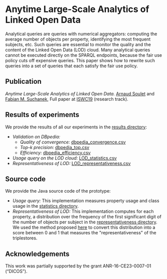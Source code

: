 # Anytime Large-Scale Analytics of Linked Open Data

Analytical queries are queries with numerical aggregators: computing the average number of objects per property, identifying the most frequent subjects, etc. Such queries are essential to monitor the quality and the content of the Linked Open Data (LOD) cloud. Many analytical queries cannot be executed directly on the SPARQL endpoints, because the fair use policy cuts off expensive queries. This paper shows how to rewrite such queries into a set of queries that each satisfy the fair use policy.

## Publication

*Anytime Large-Scale Analytics of Linked Open Data.* [Arnaud Soulet](http://www.info.univ-tours.fr/~soulet/) and [Fabian M. Suchanek](https://suchanek.name/), Full paper at [ISWC19](https://iswc2019.semanticweb.org/) (research track).

## Results of experiments

We provide the results of all our experiments in the [results directory](https://github.com/asoulet/iswc19analytics/tree/master/results):
- *Validation on DBpedia:*
  - *Quality of convergence:* [dbpedia_convergence.csv](results/dbpedia_convergence.csv)
  - *Top-k precision:* [dbpedia_top.csv](results/dbpedia_top.csv)
  - *Efficiency:* [dbpedia_efficiency.csv](results/dbpedia_efficiency.csv)
- *Usage query on the LOD cloud:* [LOD_statistics.csv](results/LOD_statistics.csv)
- *Representativeness of LOD:* [LOD_representativeness.csv](results/LOD_representativeness.csv)

## Source code

We provide the Java source code of the prototype:

- *Usage query:* This implementation measures property usage and class usage in the [statistics directory](https://github.com/asoulet/iswc19analytics/tree/master/statistics).
- *Representativeness of LOD:* This implementation computes for each property, a distribution over the frequency of the first significant digit of the number of objects per subject in the [representativeness directory](https://github.com/asoulet/iswc19analytics/tree/master/representativeness). We used the method proposed [here](http://www.info.univ-tours.fr/~soulet/prototype/iswc18/) to convert this distribution into a score between 0 and 1 that measures the "representativeness" of the triplestores.

## Acknowledgements

This work was partially supported by the grant ANR-16-CE23-0007-01 (“DICOS”).
